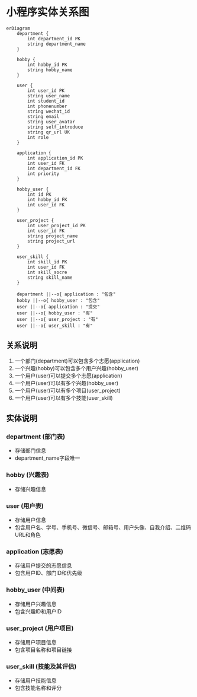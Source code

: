 # 小程序实体关系图

```mermaid
erDiagram
    department {
        int department_id PK
        string department_name
    }

    hobby {
        int hobby_id PK
        string hobby_name
    }

    user {
        int user_id PK
        string user_name
        int student_id
        int phonenumber
        string wechat_id
        string email
        string user_avatar
        string self_introduce
        string qr_url UK
        int role
    }

    application {
        int application_id PK
        int user_id FK
        int department_id FK
        int priority
    }

    hobby_user {
        int id PK
        int hobby_id FK
        int user_id FK
    }

    user_project {
        int user_project_id PK
        int user_id FK
        string project_name
        string project_url
    }

    user_skill {
        int skill_id PK
        int user_id FK
        int skill_socre
        string skill_name
    }

    department ||--o{ application : "包含"
    hobby ||--o{ hobby_user : "包含"
    user ||--o{ application : "提交"
    user ||--o{ hobby_user : "有"
    user ||--o{ user_project : "有"
    user ||--o{ user_skill : "有"
```

## 关系说明

1. 一个部门(department)可以包含多个志愿(application)
2. 一个兴趣(hobby)可以包含多个用户兴趣(hobby_user)
3. 一个用户(user)可以提交多个志愿(application)
4. 一个用户(user)可以有多个兴趣(hobby_user)
5. 一个用户(user)可以有多个项目(user_project)
6. 一个用户(user)可以有多个技能(user_skill)

## 实体说明

### department (部门表)
- 存储部门信息
- department_name字段唯一

### hobby (兴趣表)
- 存储兴趣信息

### user (用户表)
- 存储用户信息
- 包含用户名、学号、手机号、微信号、邮箱号、用户头像、自我介绍、二维码URL和角色

### application (志愿表)
- 存储用户提交的志愿信息
- 包含用户ID、部门ID和优先级

### hobby_user (中间表)
- 存储用户兴趣信息
- 包含兴趣ID和用户ID

### user_project (用户项目)
- 存储用户项目信息
- 包含项目名称和项目链接

### user_skill (技能及其评估)
- 存储用户技能信息
- 包含技能名称和评分
````
